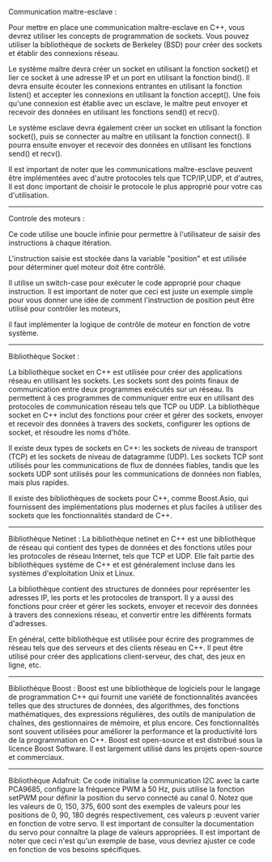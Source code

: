 Communication maitre-esclave :

Pour mettre en place une communication maître-esclave en C++, vous devrez utiliser les concepts de programmation de sockets. 
Vous pouvez utiliser la bibliothèque de sockets de Berkeley (BSD) pour créer des sockets et établir des connexions réseau.

Le système maître devra créer un socket en utilisant la fonction socket() et lier ce socket à une adresse IP et un port en utilisant la fonction bind(). 
Il devra ensuite écouter les connexions entrantes en utilisant la fonction listen() et accepter les connexions en utilisant la fonction accept(). 
Une fois qu'une connexion est établie avec un esclave, le maître peut envoyer et recevoir des données en utilisant les fonctions send() et recv().

Le système esclave devra également créer un socket en utilisant la fonction socket(), puis se connecter au maître en utilisant la fonction connect(). 
Il pourra ensuite envoyer et recevoir des données en utilisant les fonctions send() et recv().

Il est important de noter que les communications maître-esclave peuvent être implémentées avec d'autre protocoles tels que TCP/IP,UDP, et d'autres, 
Il est donc important de choisir le protocole le plus approprié pour votre cas d'utilisation.

************************************************************************************************************************************************************
Controle des moteurs :

Ce code utilise une boucle infinie pour permettre à l'utilisateur de saisir des instructions à chaque itération. 

L'instruction saisie est stockée dans la variable "position" et est utilisée pour déterminer quel moteur doit être contrôlé. 

Il utilise un switch-case pour exécuter le code approprié pour chaque instruction.
Il est important de noter que ceci est juste un exemple simple pour vous donner une idée de comment l'instruction de position peut être utilisé pour contrôler les moteurs, 

il faut implémenter la logique de contrôle de moteur en fonction de votre système.

**************************************************************************************************************************************************************
Bibliothèque Socket :

La bibliothèque socket en C++ est utilisée pour créer des applications réseau en utilisant les sockets. 
Les sockets sont des points finaux de communication entre deux programmes exécutés sur un réseau. 
Ils permettent à ces programmes de communiquer entre eux en utilisant des protocoles de communication réseau tels que TCP ou UDP. 
La bibliothèque socket en C++ inclut des fonctions pour créer et gérer des sockets, envoyer et recevoir des données à travers des sockets, configurer les options de socket, et résoudre les noms d'hôte.

Il existe deux types de sockets en C++: les sockets de niveau de transport (TCP) et les sockets de niveau de datagramme (UDP). 
Les sockets TCP sont utilisés pour les communications de flux de données fiables, tandis que les sockets UDP sont utilisés pour les communications de données non fiables, mais plus rapides.

Il existe des bibliothèques de sockets pour C++, comme Boost.Asio, qui fournissent des implémentations plus modernes et plus faciles à utiliser des sockets que les fonctionnalités standard de C++.
**************************************************************************************************************************************************************
Bibliothèque Netinet :
La bibliothèque netinet en C++ est une bibliothèque de réseau qui contient des types de données et des fonctions utiles pour les protocoles de réseau Internet, tels que TCP et UDP. 
Elle fait partie des bibliothèques système de C++ et est généralement incluse dans les systèmes d'exploitation Unix et Linux.

La bibliothèque contient des structures de données pour représenter les adresses IP, les ports et les protocoles de transport. 
Il y a aussi des fonctions pour créer et gérer les sockets, envoyer et recevoir des données à travers des connexions réseau, et convertir entre les différents formats d'adresses.

En général, cette bibliothèque est utilisée pour écrire des programmes de réseau tels que des serveurs et des clients réseau en C++. 
Il peut être utilisé pour créer des applications client-serveur, des chat, des jeux en ligne, etc.
**************************************************************************************************************************************************************
Bibliothèque Boost :
Boost est une bibliothèque de logiciels pour le langage de programmation C++ qui fournit une variété de fonctionnalités avancées telles que des structures de données, 
des algorithmes, des fonctions mathématiques, des expressions régulières, des outils de manipulation de chaînes, des gestionnaires de mémoire, et plus encore.
Ces fonctionnalités sont souvent utilisées pour améliorer la performance et la productivité lors de la programmation en C++. Boost est open-source et est distribué sous la licence Boost Software.
Il est largement utilisé dans les projets open-source et commerciaux.
**************************************************************************************************************************************************************
Bibliothèque Adafruit:
Ce code initialise la communication I2C avec la carte PCA9685, configure la fréquence PWM à 50 Hz, puis utilise la fonction setPWM pour définir la position du servo connecté au canal 0.
Notez que les valeurs de 0, 150, 375, 600 sont des exemples de valeurs pour les positions de 0, 90, 180 degrés respectivement, ces valeurs p :euvent varier en fonction de votre servo. 
Il est important de consulter la documentation du servo pour connaître la plage de valeurs appropriées.
Il est important de noter que ceci n'est qu'un exemple de base, vous devriez ajuster ce code en fonction de vos besoins spécifiques.